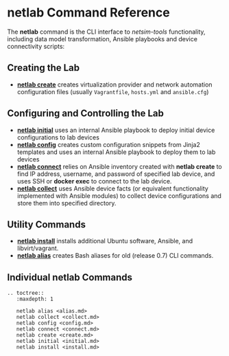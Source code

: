 # netlab Command Reference

The **netlab** command is the CLI interface to *netsim-tools* functionality, including data model transformation, Ansible playbooks and device connectivity scripts:

## Creating the Lab

* **[netlab create](create.md)** creates virtualization provider and network automation configuration files (usually `Vagrantfile`, `hosts.yml` and `ansible.cfg`)

## Configuring and Controlling the Lab

* **[netlab initial](initial.md)** uses an internal Ansible playbook to deploy initial device configurations to lab devices
* **[netlab config](config.md)** creates custom configuration snippets from Jinja2 templates and uses an internal Ansible playbook to deploy them to lab devices
* **[netlab connect](connect.md)** relies on Ansible inventory created with **netlab create** to find IP address, username, and password of specified lab device, and uses SSH or **docker exec** to connect to the lab device.
* **[netlab collect](collect.md)** uses Ansible device facts (or equivalent functionality implemented with Ansible modules) to collect device configurations and store them into specified directory.

## Utility Commands

* **[netlab install](install.md)** installs additional Ubuntu software, Ansible, and libvirt/vagrant.
* **[netlab alias](alias.md)** creates Bash aliases for old (release 0.7) CLI commands.

## Individual netlab Commands
<!-- commands come here -->

```eval_rst
.. toctree::
   :maxdepth: 1

   netlab alias <alias.md>
   netlab collect <collect.md>
   netlab config <config.md>
   netlab connect <connect.md>
   netlab create <create.md>
   netlab initial <initial.md>
   netlab install <install.md>
```
